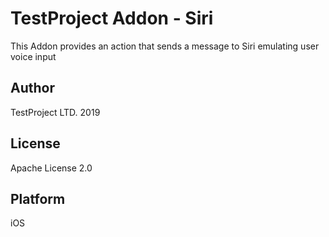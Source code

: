 # TestProject Addon - Siri

This Addon provides an action that sends a message to Siri emulating user voice input

## Author
TestProject LTD. 2019

## License
Apache License 2.0

## Platform
iOS

